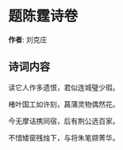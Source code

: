 # 题陈霆诗卷

**作者**: 刘克庄

## 诗词内容

读它人作多遗恨，君似连城璧少瑕。

楮叶国工如许刻，菖蒲灵物偶然花。

今无摩诘携同宿，后有荆公选百家。

不惜矮窗残烛下，与将朱笔撷菁华。

